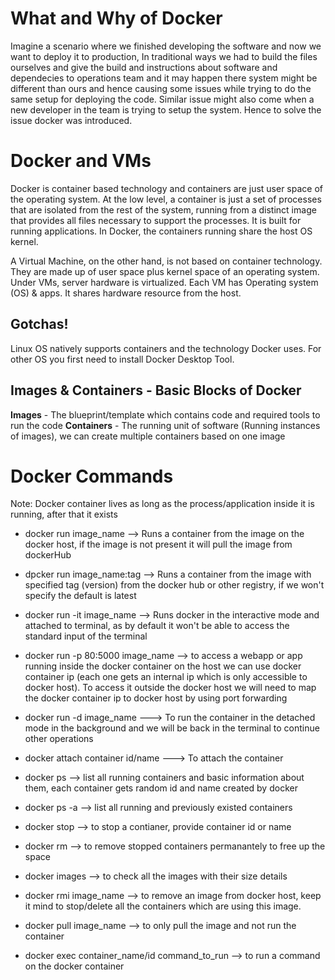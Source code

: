 # What and Why of Docker

Imagine a scenario where we finished developing the software and now we want to deploy it to production, In traditional ways we had to build the files ourselves and give the build and instructions about software and dependecies to operations team and it may happen there system might be different than ours and hence causing some issues while trying to do the same setup for deploying the code. Similar issue might also come when a new developer in the team is trying to setup the system. Hence to solve the issue docker was introduced.



# Docker and VMs

Docker is container based technology and containers are just user space of the operating system. At the low level, a container is just a set of processes that are isolated from the rest of the system, running from a distinct image that provides all files necessary to support the processes. It is built for running applications. In Docker, the containers running share the host OS kernel.

A Virtual Machine, on the other hand, is not based on container technology. They are made up of user space plus kernel space of an operating system. Under VMs, server hardware is virtualized. Each VM has Operating system (OS) & apps. It shares hardware resource from the host.


## Gotchas!

Linux OS natively supports containers and the technology Docker uses. For other OS you first need to install Docker Desktop Tool.

## Images & Containers - Basic Blocks of Docker

**Images** - The blueprint/template which contains code and required tools to run the code
**Containers** - The running unit of software (Running instances of images), we can create multiple containers based on one image

# Docker Commands

Note: Docker container lives as long as the process/application inside it is running, after that it exists

* docker run image_name  --> Runs a container from the image on the docker host, if the image is not present it will pull the image from dockerHub

* dpcker run image_name:tag --> Runs a container from the image with specified tag (version) from the docker hub or other registry, if we won't specify the default is latest

* docker run -it image_name --> Runs docker in the interactive mode and attached to terminal, as by default it won't be able to access the standard input of the terminal

* docker run -p 80:5000 image_name --> to access a webapp or app running inside the docker container on the host we can use docker container ip (each one gets an internal ip which is only accessible to docker host). To access it outside the docker host we will need to map the docker container ip to docker host by using port forwarding

* docker run -d image_name ---> To run the container in the detached mode in the background and we will be back in the terminal to continue other operations

* docker attach container id/name ---> To attach the container

* docker ps --> list all running containers and basic information about them, each container gets random id and name created by docker

* docker ps -a --> list all running and previously existed containers

* docker stop -->  to stop a contianer, provide container id or name

* docker rm --> to remove stopped containers permanantely to free up the space

* docker images --> to check all the images with their size details

* docker rmi image_name --> to remove an image from docker host, keep it mind to stop/delete all the containers which are using this image.

* docker pull image_name --> to only pull the image and not run the container

* docker exec container_name/id command_to_run --> to run a command on the docker container


